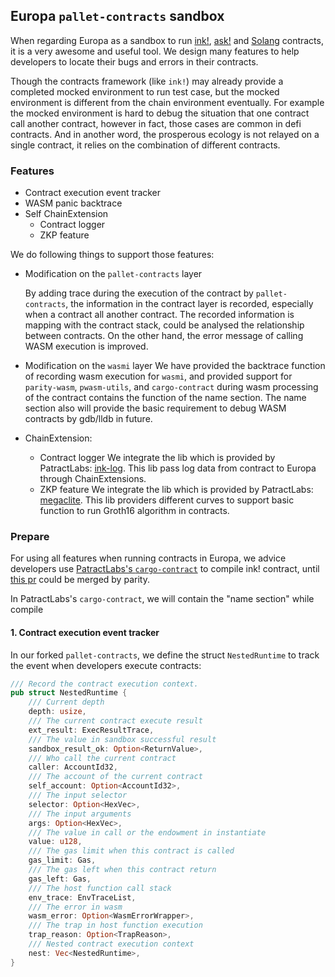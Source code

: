 ## Europa `pallet-contracts` sandbox
When regarding Europa as a sandbox to run [ink!](https://github.com/paritytech/ink), [ask!](https://github.com/patractlabs/ask) and [Solang](https://github.com/hyperledger-labs/solang) contracts, 
it is a very awesome and useful tool. We design many features to help developers to locate their bugs and errors in their contracts.

Though the contracts framework (like `ink!`) may already provide a completed mocked environment to run test case, but 
the mocked environment is different from the chain environment eventually. For example the mocked environment is hard to
debug the situation that one contract call another contract, however in fact, those cases are common in defi contracts. 
And in another word, the prosperous ecology is not relayed on a single contract, it relies on the combination of different
contracts.

### Features
* Contract execution event tracker
* WASM panic backtrace
* Self ChainExtension 
    * Contract logger
    * ZKP feature

We do following things to support those features:
* Modification on the `pallet-contracts` layer
  
    By adding trace during the execution of the contract by `pallet-contracts`, 
    the information in the contract layer is recorded, especially when a contract all another contract. The recorded 
    information is mapping with the contract stack, could be analysed the relationship between contracts. On the other 
    hand, the error message of calling WASM execution is improved.
  
* Modification on the `wasmi` layer
    We have provided the backtrace function of recording wasm execution for `wasmi`, and provided support for 
    `parity-wasm`, `pwasm-utils`, and `cargo-contract` during wasm processing of the contract contains the function of 
    the name section. The name section also will provide the basic requirement to debug WASM contracts by gdb/lldb in future. 
  
* ChainExtension:
    * Contract logger
        We integrate the lib which is provided by PatractLabs: [ink-log](https://github.com/patractlabs/ink-log). This 
        lib pass log data from contract to Europa through ChainExtensions.
    * ZKP feature
        We integrate the lib which is provided by PatractLabs: [megaclite](https://github.com/patractlabs/megaclite). 
        This lib providers different curves to support basic function to run Groth16 algorithm in contracts.

### Prepare
For using all features when running contracts in Europa, we advice developers use [PatractLabs's `cargo-contract`](https://github.com/paritytech/cargo-contract)
to compile ink! contract, until [this pr](https://github.com/paritytech/cargo-contract/pull/131) could be merged by parity.

In PatractLabs's `cargo-contract`, we will contain the "name section" while compile

#### 1. Contract execution event tracker
In our forked `pallet-contracts`, we define the struct `NestedRuntime` to track the event when developers execute contracts:
```rust
/// Record the contract execution context.
pub struct NestedRuntime {
	/// Current depth
    depth: usize,
	/// The current contract execute result
	ext_result: ExecResultTrace,
	/// The value in sandbox successful result
	sandbox_result_ok: Option<ReturnValue>,
	/// Who call the current contract
    caller: AccountId32,
	/// The account of the current contract
    self_account: Option<AccountId32>,
	/// The input selector
    selector: Option<HexVec>,
	/// The input arguments
    args: Option<HexVec>,
	/// The value in call or the endowment in instantiate
    value: u128,
	/// The gas limit when this contract is called
    gas_limit: Gas,
	/// The gas left when this contract return
    gas_left: Gas,
	/// The host function call stack
    env_trace: EnvTraceList,
	/// The error in wasm
    wasm_error: Option<WasmErrorWrapper>,
	/// The trap in host function execution
    trap_reason: Option<TrapReason>,
	/// Nested contract execution context
    nest: Vec<NestedRuntime>,
}
```

